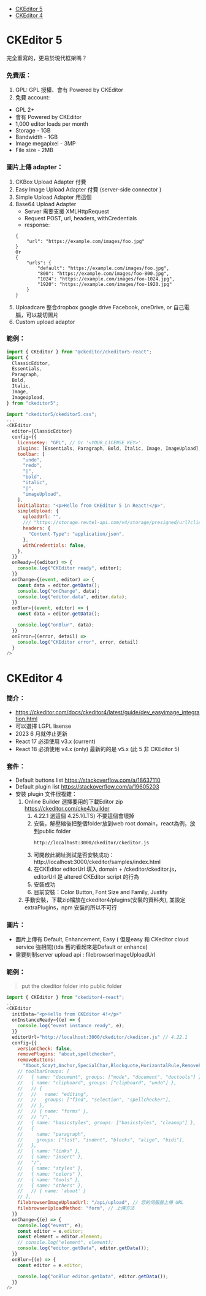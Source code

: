 - [CKEditor 5](#ckeditor-5)
- [CKEditor 4](#ckeditor-4)

<h1 id="ckeidtor-5">CKEditor 5</h1>
完全重寫的，更易於現代框架嗎？  

### 免費版：
1. GPL: GPL 授權、會有 Powered by CKEditor
2. 免費 account: 
  - GPL 2+
  - 會有 Powered by CKEditor
  - 1,000 editor loads per month		
  - Storage - 1GB
  - Bandwidth - 1GB
  - Image megapixel - 3MP
  - File size - 2MB

### 圖片上傳 adapter：
1. CKBox Upload Adapter 付費
2. Easy Image Upload Adapter 付費 (server-side connector )
3. Simple Upload Adapter 用這個
4. Base64 Upload Adapter
   - Server 需要支援 XMLHttpRequest 
   - Request POST, url, headers, withCredentials
   - response:
    ```
    {
        "url": "https://example.com/images/foo.jpg"
    }
    Or 
    {
        "urls": {
            "default": "https://example.com/images/foo.jpg",
            "800": "https://example.com/images/foo-800.jpg",
            "1024": "https://example.com/images/foo-1024.jpg",
            "1920": "https://example.com/images/foo-1920.jpg"
        }
    }
    ```
5. Uploadcare 整合dropbox google drive Facebook, oneDrive,  or 自己電腦，可以裁切圖片
6. Custom upload adaptor

### 範例：
```js
import { CKEditor } from "@ckeditor/ckeditor5-react";
import {
  ClassicEditor,
  Essentials,
  Paragraph,
  Bold,
  Italic,
  Image,
  ImageUpload,
} from "ckeditor5";

import "ckeditor5/ckeditor5.css";
...
<CKEditor
  editor={ClassicEditor}
  config={{
    licenseKey: "GPL", // Or '<YOUR_LICENSE_KEY>'.
    plugins: [Essentials, Paragraph, Bold, Italic, Image, ImageUpload],
    toolbar: [
      "undo",
      "redo",
      "|",
      "bold",
      "italic",
      "|",
      "imageUpload",
    ],
    initialData: "<p>Hello from CKEditor 5 in React!</p>",
    simpleUpload: {
      uploadUrl: "",
      /// "https://storage.revtel-api.com/v4/storage/presigned/url?client_id=tda",
      headers: {
        "Content-Type": "application/json",
      },
      withCredentials: false,
    },
  }}
  onReady={(editor) => {
    console.log("CKEditor ready", editor);
  }}
  onChange={(event, editor) => {
    const data = editor.getData();
    console.log("onChange", data);
    console.log("editor.data", editor.data);
  }}
  onBlur={(event, editor) => {
    const data = editor.getData();

    console.log("onBlur", data);
  }}
  onError={(error, detail) =>
    console.log("CKEditor error", error, detail)
  }
/>
```

<h1 id="ckeidtor-4">CKEditor 4</h1>
  
### 簡介：
- https://ckeditor.com/docs/ckeditor4/latest/guide/dev_easyimage_integration.html
- 可以選擇 LGPL lisense
- 2023 6 月就停止更新
- React 17 必須使用 v3.x (current)
- React 18 必須使用 v4.x (only) 最新的的是 v5.x (此 5 非 CKEditor 5)

### 套件：
- Default buttons list https://stackoverflow.com/a/18637110
- Default plugin list https://stackoverflow.com/a/19605203
- 安裝 plugin 文件很複雜：
  1. Online Builder 選擇要用的下載Editor zip https://ckeditor.com/cke4/builder
      1. 4.22.1 選這個 4.25.1(LTS) 不要這個會壞掉
      2. 安裝，解壓縮後把整個folder放到web root domain，react為例，放到public folder
          ```
          http://localhost:3000/ckeditor/ckeditor.js
          ```
      3. 可開啟此網址測試是否安裝成功：http://localhost:3000/ckeditor/samples/index.html
      4. 在CKEditor editorUrl 填入 domain + /ckeditor/ckeditor.js，editorUrl 是 altered CKEditor script 的行為
      5. 安裝成功
      6. 目前安裝：Color Button, Font Size and Family, Justify
  2. 手動安裝，下載zip檔放在ckeditor4/plugins(安裝的資料夾), 並設定extraPlugins，npm 安裝的所以不可行

### 圖片：
- 圖片上傳有 Default, Enhancement, Easy ( 但是easy 和 CKeditor cloud service 強相關)(tda 舊的看起來是Default or enhance)
- 需要刻制server upload api : filebrowserImageUploadUrl

### 範例：

> put the ckeditor folder into public folder
>
  
```js
import { CKEditor } from "ckeditor4-react";
...
<CKEditor
  initData="<p>Hello from CKEditor 4!</p>"
  onInstanceReady={(e) => {
    console.log("event instance ready", e);
  }}
  editorUrl="http://localhost:3000/ckeditor/ckeditor.js" // 4.22.1
  config={{
    versionCheck: false,
    removePlugins: "about,spellchecker",
    removeButtons:
      "About,Scayt,Anchor,SpecialChar,Blockquote,HorizontalRule,RemoveFormat,Maximize,Styles,Format,Font", //
    // toolbarGroups: [
    //   { name: "document", groups: ["mode", "document", "doctools"] },
    //   { name: "clipboard", groups: ["clipboard", "undo"] },
    //   // {
    //   //   name: "editing",
    //   //   groups: ["find", "selection", "spellchecker"],
    //   // },
    //   // { name: "forms" },
    //   // "/",
    //   { name: "basicstyles", groups: ["basicstyles", "cleanup"] },
    //   {
    //     name: "paragraph",
    //     groups: ["list", "indent", "blocks", "align", "bidi"],
    //   },
    //   { name: "links" },
    //   { name: "insert" },
    //   "/",
    //   { name: "styles" },
    //   { name: "colors" },
    //   { name: "tools" },
    //   { name: "others" },
    //   // { name: 'about' }
    // ],
    filebrowserImageUploadUrl: "/api/upload", // 您的伺服器上傳 URL
    filebrowserUploadMethod: "form", // 上傳方法
  }}
  onChange={(e) => {
    console.log("event", e);
    const editor = e.editor;
    const element = editor.element;
    // console.log("element", element);
    console.log("editor.getData", editor.getData());
  }}
  onBlur={(e) => {
    const editor = e.editor;

    console.log("onBlur editor.getData", editor.getData());
  }}
/>
```

